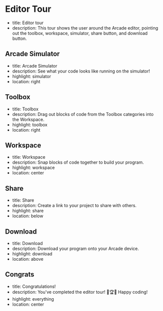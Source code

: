 # Editor Tour
* title: Editor tour
* description: This tour shows the user around the Arcade editor, pointing out the toolbox, workspace, simulator, share button, and download button.

## Arcade Simulator
* title: Arcade Simulator
* description: See what your code looks like running on the simulator!
* highlight: simulator
* location: right

## Toolbox
* title: Toolbox
* description: Drag out blocks of code from the Toolbox categories into the Workspace.
* highlight: toolbox
* location: right

## Workspace
* title: Workspace
* description: Snap blocks of code together to build your program.
* highlight: workspace
* location: center

## Share
* title: Share
* description: Create a link to your project to share with others.
* highlight: share
* location: below

## Download
* title: Download
* description: Download your program onto your Arcade device.
* highlight: download
* location: above

## Congrats
* title: Congratulations!
* description: You've completed the editor tour! 🤩🏆🤩 Happy coding!
* highlight: everything
* location: center